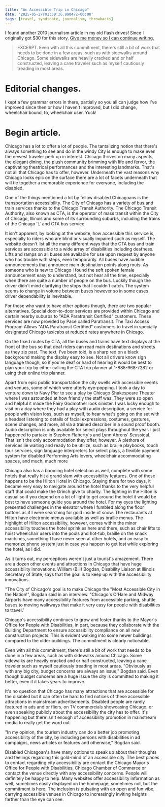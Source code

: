 ```yaml
---
title: "An Accessible Trip in Chicago"
date: '2025-05-27T01:59:36.990472+00:00'
tags: [travel, syndicate, journalism, throwbacks]
---
```


I found another 2010 journalism article in my old flash drives! Since I originally got $30 for this story, [Give me money so I can continue writing.](/support/)

> EXCERPT. Even with all this commitment, there's still a bit of work that needs to be done in a few areas, such as with sidewalks around Chicago. Some sidewalks are heavily cracked and or half constructed, leaving a cane traveler such as myself cautiously treading in most areas.

# Editorial changes.

I kept a few grammar errors in there, partially so you all can judge how I've improved since then or how I haven't improved, but I did change, wheelchair bound, to, wheelchair user. Yuck!

# Begin article.

Chicago has a lot to offer a lot of people. The tantalizing notion that there's always something to see and do in the windy City is enough to make even the newest traveler perk up in interest. Chicago thrives on many aspects, the elegant dining, the plush community brimming with life and fervor, the captivating theatrical performances and the interesting landmarks. That's not all that Chicago has to offer, however. Underneath the vast reasons why Chicago looks epic on the surface there are a lot of facets underneath that will tie together a memorable experience for everyone, including the disabled.

One of the things mentioned a lot by fellow disabled Chicagoans is the transportation accessibility. The City of Chicago has a variety of bus and train services thanks to the Chicago Transit Authority. The Chicago Transit Authority, also known as CTA, is the operator of mass transit within the City of Chicago, Illinois and some of its surrounding suburbs, including the trains of the Chicago 'L' and CTA bus service.

It isn't apparent, by looking at the website, how accessible this service is, especially to riders who are blind or visually impaired such as myself. The website doesn't list all the many different ways that the CTA bus and train services are accessible to a wide array of disabilities including deafness. Lifts and ramps on all buses are available for use upon request by anyone who has trouble with steps, even temporarily. All buses have audible announcements that announce main destination points along routs. As someone who is new to Chicago I found the soft spoken female announcement easy to understand, but not hear all the time, especially when there are quite a number of people on the bus. Luckily though the driver didn't mind clarifying the stops that I couldn't catch. The system seems to change in volume between buses however so in some cases driver dependability is inevitable.

For those who want to have other options though, there are two popular alternatives. Special door-to-door services are provided within Chicago and certain nearby suburbs to "ADA Paratransit Certified" customers. These services are now provided by Pace called Paratransit. The Taxi Access Program Allows "ADA Paratransit Certified" customers to travel in specially designated Chicago taxicabs at reduced rates anywhere in Chicago.

On the fixed routes by CTA, all the buses and trains have text displays at the front of the bus so that deaf riders can read main destinations and streets as they zip past. The text, I've been told, is a sharp red on a black background making the display easy to see. Not all drivers know sign language though, so if you're deaf or hard of hearing it would be best to plan your trip by either calling the CTA trip planner at 1-888-968-7282 or using their online trip planner.

Apart from epic public transportation the city swells with accessible events and venues, some of which were utterly eye-popping. I took a day to venture down to Navy Pier to see a play by Chicago Shakespeare Theater where I was astounded at how friendly the staff was. They were so open and helpful it made the Fairy Godmother look sinister. I was lucky enough to visit on a day where they had a play with audio description, a service for people with vision loss, such as myself, to hear what's going on the set with a headset listening to details of facial expressions, costumes, gestures, scene changes, and more, all via a trained describer in a sound proof booth. Audio description is only available for select plays throughout the year. I just happened to partake in Stephen Flaherty's and Lynn Ahrens' Seussical. That isn't the only accommodation they offer, however. A plethora of services lie waiting and ready to be utilize, such as braille playbooks, touch tour services, sign language interpreters for select plays, a flexible payment system for disabled Performing Arts lovers, wheelchair accommodating spaces, and much, much more

Chicago also has a booming hotel selection as well, complete with some hotels that really hit a grand slam with accessibility features. One of these happens to be the Hilton Hotel in Chicago. Staying there for two days, it became very easy to navigate around the hotel thanks to the very helpful staff that could make the Grinch give to charity. The lighting in the Hilton is casual so if you depend on a lot of light to get around the hotel it would be best to have someone guide you around the hotel. For my eyes the lighting presented challenges in the elevator where I fumbled along the floor buttons as if I were searching for gold inside of snow. The restaurants at Hilton have electronic menus available as well as braille menus. The highlight of Hilton accessibility, however, comes within the minor accessibility touches the hotel sprinkles here and there, such as chair lifts to hoist wheelchair users into the pools and hot-tub, braille on the snack machines, something I have never seen at other hotels, and an easy to memorize phone system just in case you happen to get lost while exploring the hotel, as I did.

As it turns out, my perceptions weren't just a tourist's amazement. There are a dozen other events and attractions in Chicago that have huge accessibility innovations. William (Bill) Bogdan, Disability Liaison at Illinois Secretary of State, says that the goal is to keep up with the accessibility innovations.


"The City of Chicago's goal is to make Chicago the "Most Accessible City in the Nation!", Bogdan said in an interview. "Chicago's O'Hare and Midway Airports have many accessibility features from accessible parking, shuttle buses to moving walkways that make it very easy for people with disabilities to travel."

Chicago's accessibility continues to grow and foster thanks to the Mayor's Office for People with Disabilities, in part, because they collaborate with the Building Department to ensure accessibility compliance on all new construction projects. This is evident walking into some newer buildings compared to the older buildings. The commitment is clearly noticeable.

Even with all this commitment, there's still a bit of work that needs to be done in a few areas, such as with sidewalks around Chicago. Some sidewalks are heavily cracked and or half constructed, leaving a cane traveler such as myself cautiously treading in most areas. "Obviously as with any big city, budget concerns are always an issue," Bogdan said. Even though budget concerns are a huge issue the city is committed to making it better, even if it takes years to improve.

It's no question that Chicago has many attractions that are accessible for the disabled but it can often be hard to find notices of these accessible attractions in mainstream advertisements. Disabled people are rarely featured in ads and or fliers, on TV commercials showcasing Chicago, or even speaking publicly about the accessibility the city has to offer. It's happening but there isn't enough of accessibility promotion in mainstream media to really get the word out.

"In my opinion, the tourism industry can do a better job promoting accessibility of the city, by including persons with disabilities in ad campaigns, news articles or features and otherwise," Bogdan said.

Disabled Chicagoan's have many options to speak up about their thoughts and feelings regarding this gold-mind of an accessible city. The best places to contact regarding city accessibility are contact the Chicago Mayor's Office for People with Disabilities, Chicago Chamber of Commerce or contact the venue directly with any accessibility concerns. People will definitely be happy to help. Many websites offer accessibility information as well, sometimes easily displayed on the homepage, sometimes not, but the commitment is here. The inclusion is pulsating with an open and fun vibe, carrying accessible venues in Chicago to increasingly inviting heights farther than the eye can see.